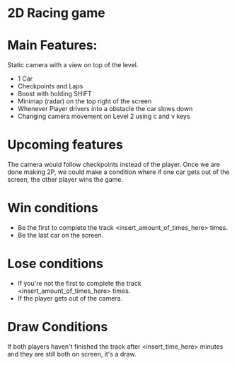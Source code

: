 # 2D Racing game

# Main Features:

Static camera with a view on top of the level.

- 1 Car
- Checkpoints and Laps
- Boost with holding SHIFT
- Minimap (radar) on the top right of the screen
- Whenever Player drivers into a obstacle the car slows down
- Changing camera movement on Level 2 using c and v keys

# Upcoming features
The camera would follow checkpoints instead of the player.
Once we are done making 2P, we could make a condition where if one car gets out of the screen, the other player wins the game.

# Win conditions

- Be the first to complete the track <insert_amount_of_times_here> times.
- Be the last car on the screen.

# Lose conditions

- If you're not the first to complete the track <insert_amount_of_times_here> times.
- If the player gets out of the camera.

# Draw Conditions

If both players haven't finished the track after <insert_time_here> minutes and they are still both on screen, it's a draw.
